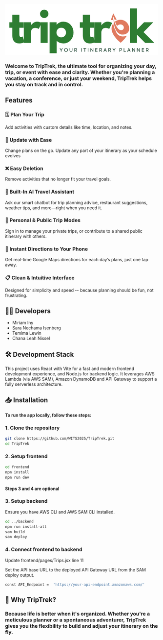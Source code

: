 ![Trip Trek -- Your Itinerary Planner](frontend/src/assets/TripTrekLogo.png) 

### Welcome to **TripTrek**, the ultimate tool for organizing your day, trip, or event with ease and clarity. Whether you're planning a vacation, a conference, or just your weekend, **TripTrek** helps you stay on track and in control.


## **Features**

### 🗓️ **Plan Your Trip**
Add activities with custom details like time, location, and notes.

### 🔄 **Update with Ease**
Change plans on the go. Update any part of your itinerary as your schedule evolves

### ❌ **Easy Deletion**
Remove activities that no longer fit your travel goals.

### 🤖 Built-In AI Travel Assistant
Ask our smart chatbot for trip planning advice, restaurant suggestions, weather tips, and more—right when you need it.

### 🔐 Personal & Public Trip Modes
Sign in to manage your private trips, or contribute to a shared public itinerary with others.

### 📍 Instant Directions to Your Phone
Get real-time Google Maps directions for each day’s plans, just one tap away.

### 📋 **Clean & Intuitive Interface**
Designed for simplicity and speed -- because planning should be fun, not frustrating.

## 👩‍💻 **Developers**
- Miriam Iny
- Sara Nechama Isenberg
- Temima Lewin
- Chana Leah Nissel

## 🛠️ **Development Stack**
This project uses React with Vite for a fast and modern frontend development experience, and Node.js for backend logic. It leverages AWS Lambda (via AWS SAM), Amazon DynamoDB and API Gateway to support a fully serverless architecture.

## 📥 **Installation**

#### To run the app locally, follow these steps:

### 1. Clone the repository
   ```bash
   git clone https://github.com/WITS2025/TripTrek.git
   cd TripTrek
   ```

### 2. Setup frontend
   ```bash
   cd frontend
   npm install
   npm run dev
   ```
#### Steps 3 and 4 are optional

### 3. Setup backend
   
   Ensure you have AWS CLI and AWS SAM CLI installed.
   ```bash
   cd ../backend
   npm run install-all
   sam build
   sam deploy
   ```
### 4. Connect frontend to backend
   
   Update frontend/pages/Trips.jsx line 11 
   
   Set the API base URL to the deployed API Gateway URL from the SAM deploy output.
   ```bash
   const API_Endpoint =  'https://your-api-endpoint.amazonaws.com/'
   ```
## 📌 **Why TripTrek?**
### Because life is better when it's organized. Whether you're a meticulous planner or a spontaneous adventurer, **TripTrek** gives you the flexibility to build and adjust your itinerary on the fly.
